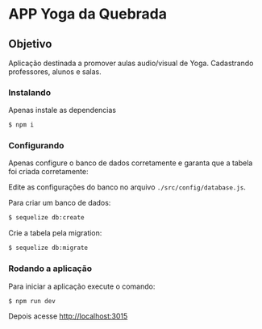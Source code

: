 APP Yoga da Quebrada
===

## Objetivo

Aplicação destinada a promover aulas audio/visual de Yoga. Cadastrando professores, alunos e salas.

### Instalando

Apenas instale as dependencias
```sh
$ npm i
```

### Configurando

Apenas configure o banco de dados corretamente e garanta que a tabela foi criada corretamente:


Edite as configurações do banco no arquivo `./src/config/database.js`.

Para criar um banco de dados:
```sh
$ sequelize db:create
```

Crie a tabela pela migration:
```sh
$ sequelize db:migrate
```

### Rodando a aplicação

Para iniciar a aplicação execute o comando:
```sh
$ npm run dev
```

Depois acesse [http://localhost:3015](http://localhost:3015)